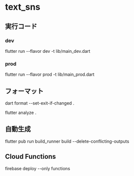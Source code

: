 # text_sns

## 実行コード

### dev

flutter run --flavor dev -t lib/main_dev.dart

### prod

flutter run --flavor prod -t lib/main_prod.dart

## フォーマット

dart format --set-exit-if-changed .

flutter analyze .

## 自動生成

flutter pub run build_runner build --delete-conflicting-outputs

## Cloud Functions

firebase deploy --only functions
